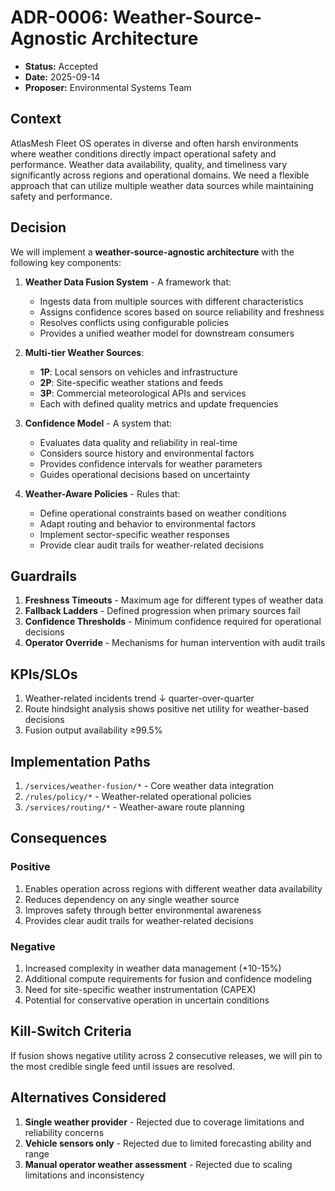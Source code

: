 # ADR-0006: Weather-Source-Agnostic Architecture

* **Status:** Accepted
* **Date:** 2025-09-14
* **Proposer:** Environmental Systems Team

## Context

AtlasMesh Fleet OS operates in diverse and often harsh environments where weather conditions directly impact operational safety and performance. Weather data availability, quality, and timeliness vary significantly across regions and operational domains. We need a flexible approach that can utilize multiple weather data sources while maintaining safety and performance.

## Decision

We will implement a **weather-source-agnostic architecture** with the following key components:

1. **Weather Data Fusion System** - A framework that:
   - Ingests data from multiple sources with different characteristics
   - Assigns confidence scores based on source reliability and freshness
   - Resolves conflicts using configurable policies
   - Provides a unified weather model for downstream consumers

2. **Multi-tier Weather Sources**:
   - **1P**: Local sensors on vehicles and infrastructure
   - **2P**: Site-specific weather stations and feeds
   - **3P**: Commercial meteorological APIs and services
   - Each with defined quality metrics and update frequencies

3. **Confidence Model** - A system that:
   - Evaluates data quality and reliability in real-time
   - Considers source history and environmental factors
   - Provides confidence intervals for weather parameters
   - Guides operational decisions based on uncertainty

4. **Weather-Aware Policies** - Rules that:
   - Define operational constraints based on weather conditions
   - Adapt routing and behavior to environmental factors
   - Implement sector-specific weather responses
   - Provide clear audit trails for weather-related decisions

## Guardrails

1. **Freshness Timeouts** - Maximum age for different types of weather data
2. **Fallback Ladders** - Defined progression when primary sources fail
3. **Confidence Thresholds** - Minimum confidence required for operational decisions
4. **Operator Override** - Mechanisms for human intervention with audit trails

## KPIs/SLOs

1. Weather-related incidents trend ↓ quarter-over-quarter
2. Route hindsight analysis shows positive net utility for weather-based decisions
3. Fusion output availability ≥99.5%

## Implementation Paths

1. `/services/weather-fusion/*` - Core weather data integration
2. `/rules/policy/*` - Weather-related operational policies
3. `/services/routing/*` - Weather-aware route planning

## Consequences

### Positive

1. Enables operation across regions with different weather data availability
2. Reduces dependency on any single weather source
3. Improves safety through better environmental awareness
4. Provides clear audit trails for weather-related decisions

### Negative

1. Increased complexity in weather data management (+10-15%)
2. Additional compute requirements for fusion and confidence modeling
3. Need for site-specific weather instrumentation (CAPEX)
4. Potential for conservative operation in uncertain conditions

## Kill-Switch Criteria

If fusion shows negative utility across 2 consecutive releases, we will pin to the most credible single feed until issues are resolved.

## Alternatives Considered

1. **Single weather provider** - Rejected due to coverage limitations and reliability concerns
2. **Vehicle sensors only** - Rejected due to limited forecasting ability and range
3. **Manual operator weather assessment** - Rejected due to scaling limitations and inconsistency
